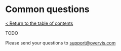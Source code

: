 # Common questions

[< Return to the table of contents](../README.md)

TODO

Please send your questions to support@overvis.com
